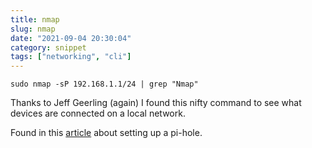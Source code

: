 ```yaml
---
title: nmap
slug: nmap
date: "2021-09-04 20:30:04"
category: snippet
tags: ["networking", "cli"]
---
```


`sudo nmap -sP 192.168.1.1/24 | grep "Nmap"`

Thanks to Jeff Geerling (again) I found this nifty command to see what devices
are connected on a local network.

Found in this
[article](https://www.jeffgeerling.com/blog/2017/setting-pi-hole-whole-home-adtracker-blocking) about setting up a pi-hole.
